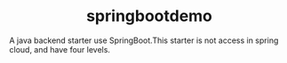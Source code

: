 <h1 align="center">springbootdemo</h1>

A java backend starter use SpringBoot.This starter is not access in spring cloud, and have four levels.